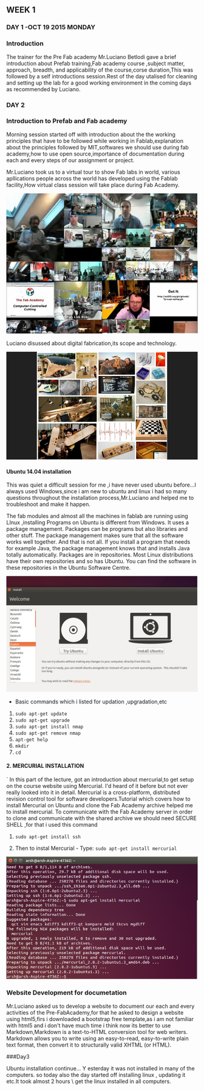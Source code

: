 ## WEEK 1
### DAY 1 -OCT 19 2015 MONDAY

### Introduction

The trainer for the Pre Fab academy Mr.Luciano Betlodi gave a brief introduction about Prefab training,Fab academy course ,subject matter, approach, breadth, and applicability of the course,corse duration,This was followed by a self introductions session.Rest of the day utalised for cleaning and setting up the lab for a good working environment in the coming days as recommended by Luciano.

### DAY 2 

###  Introduction to Prefab and Fab academy

Morning session started off with introduction about the the working principles that have to be followed while working in Fablab,explanation about the principles followed by MIT,softwares we should use during fab academy,how to use open source,importance of documentation during each and every steps of our assignment or project.

Mr.Luciano took us to a virtual tour to show Fab labs in world, various apllications people across the world has developed using the Fablab facility,How virtual class session will take place during Fab Academy.

![](img/fabclass.png)

Luciano disussed about digital fabrication,its scope and technology. 

![](img/intro.png)






  


####  Ubuntu 14.04 installation

This  was quiet a difficult session for me ,i have never used ubuntu before...I always used Windows,since i am new to ubuntu and linux i had so many questions throughout the installation process,Mr.Luciano and helped me to troubleshoot and make it happen.

 The fab modules and almost all the machines in fablab are running  using LInux ,installing Programs on Ubuntu is different from Windows. It uses a package management. Packages can be programs but also libraries and other stuff. The package management makes sure that all the software works well together. And that is not all. If you install a program that needs for example Java, the package management knows that and installs Java totally automatically. Packages are in repositories. Most Linux distributions have their own repositories and so has Ubuntu. You can find the software in these repositories in the Ubuntu Software Centre.
 
![](img/ubuntu.png)

* Basic commands which i listed for updation ,upgradation,etc

1. `sudo apt-get update`
2. `sudo apt-get upgrade`
3. `sudo apt-get install nmap`
4. `sudo apt-get remove nmap`
5. `apt-get help`
6. `mkdir`
7. `cd`


#### 2. MERCURIAL INSTALLATION
`
In this part of the lecture, got an introduction about mercurial,to get setup on the course website using Mercurial. I'd heard of it before but not ever really looked into it in detail.
Mercurial is a cross-platform, distributed revision control tool for software developers.Tutorial which covers how to install Mercurial on Ubuntu and clone the Fab Academy archive helped me to install mercurial.
To communicate with the Fab Academy server in order to clone and communicate with the shared archive we should need SECURE SHELL ,for that i used this command

1. `sudo apt-get install ssh` 

2. Then to instal Mercurial - Type:
  `sudo apt-get install mercurial`
 
![](img/mercurial.png)

### Website Development for documetation

Mr.Luciano asked us to develop a website to document our each and every activities of the Pre-FabAcademy,for that he asked to design a website using html5,firs i downloaded a bootstrap free template,as i am not familiar with html5 and i don't have much time i think now its better to use Markdown,Markdown is a text-to-HTML conversion tool for web writers. Markdown allows you to write using an easy-to-read, easy-to-write plain text format, then convert it to structurally valid XHTML (or HTML).

###Day3

Ubuntu installation continue...
Y
esterday it was not installed in many of the computers. so today also the day started off installing linux , updating it etc.It took  almost 2 hours \ get the linux installed in all computers. 
  



## 








